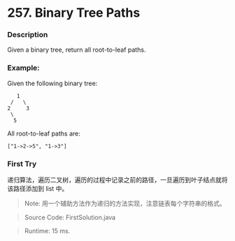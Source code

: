 # 257. Binary Tree Paths
### Description
Given a binary tree, return all root-to-leaf paths.

### Example:
Given the following binary tree:
```
   1
 /   \
2     3
 \
  5
```
All root-to-leaf paths are:
```
["1->2->5", "1->3"]
```

### First Try
递归算法，遍历二叉树，遍历的过程中记录之前的路径，一旦遍历到叶子结点就将该路径添加到 list 中。

>Note: 用一个辅助方法作为递归的方法实现，注意链表每个字符串的格式。

> Source Code: FirstSolution.java

> Runtime: 15 ms.

